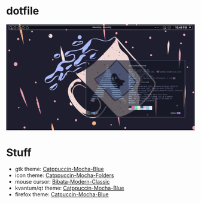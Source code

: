 # dotfile

![epicdesktop](./etc/2023-01-16_22-01-1673927058.png)

# Stuff 
* gtk theme: [Catppuccin-Mocha-Blue](https://github.com/catppuccin/gtk)
* icon theme: [Catppuccin-Mocha-Folders](/github.com/catppuccin/papirus-folders)
* mouse cursor: [Bibata-Modern-Classic](https://github.com/ful1e5/Bibata_Cursor)
* kvantum/qt theme: [Catppuccin-Mocha-Blue](https://github.com/catppuccin/Kvantum)
* firefox theme: [Catpuccin-Mocha-Blue](https://github.com/catppuccin/firefox)
